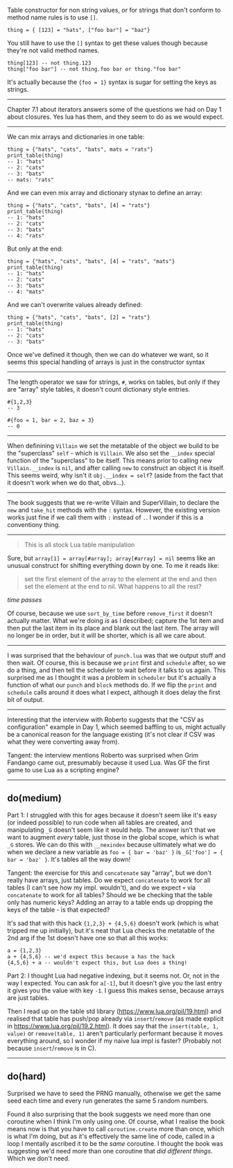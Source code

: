 Table constructor for non string values, or for strings that don't conform to
method name rules is to use `[]`.

    thing = { [123] = "hats", ["foo bar"] = "baz"}

You still have to use the `[]` syntax to get these values though because
they're not valid method names.

    thing[123] -- not thing.123
    thing["foo bar"] -- not thing.foo bar or thing."foo bar"

It's actually because the `{foo = 1}` syntax is sugar for setting the keys as
strings.

---

Chapter 7.1 about iterators answers some of the questions we had on Day 1 about
closures.  Yes lua has them, and they seem to do as we would expect.

---

We can mix arrays and dictionaries in one table:

    thing = {"hats", "cats", "bats", mats = "rats"}
    print_table(thing)
    -- 1: "hats"
    -- 2: "cats"
    -- 3: "bats"
    -- mats: "rats"

And we can even mix array and dictionary stynax to define an array:

    thing = {"hats", "cats", "bats", [4] = "rats"}
    print_table(thing)
    -- 1: "hats"
    -- 2: "cats"
    -- 3: "bats"
    -- 4: "rats"

But only at the end:

    thing = {"hats", "cats", "bats", [4] = "rats", "mats"}
    print_table(thing)
    -- 1: "hats"
    -- 2: "cats"
    -- 3: "bats"
    -- 4: "mats"

And we can't overwrite values already defined:

    thing = {"hats", "cats", "bats", [2] = "rats"}
    print_table(thing)
    -- 1: "hats"
    -- 2: "cats"
    -- 3: "bats"

Once we've defined it though, then we can do whatever we want, so it seems this
special handling of arrays is just in the constructor syntax

---

The length operator we saw for strings, `#`, works on tables, but only if they
are "array" style tables, it doesn't count dictionary style entries.

    #{1,2,3}
    -- 3

    #{foo = 1, bar = 2, baz = 3}
    -- 0

---

When definining `Villain` we set the metatable of the object we build to be
the "superclass" `self` - which is `Villain`.  We also set the `__index` special
function of the "superclass" to be itself.  This means prior to calling new
`Villain.__index` is `nil`, and after calling `new` to construct an object it is
itself.  This seems weird, why isn't it `obj.__index = self`?  (aside from the
fact that it doesn't work when we do that, obvs...).

---

The book suggests that we re-write Villain and SuperVillain, to declare the
`new` and `take_hit` methods with the `:` syntax.  However, the existing version
works just fine if we call them with `:` instead of `.`.  I wonder if this is
a conventiony thing.

---

> This is all stock Lua table manipulation

Sure, but `array[1] = array[#array]; array[#array] = nil` seems like an unusual
construct for shifting everything down by one.  To me it reads like:

> set the first element of the array to the element at the end and then
> set the element at the end to nil.  What happens to all the rest?

_time passes_

Of course, because we use `sort_by_time` before `remove_first` it doesn't
actually matter.  What we're doing *is* as I described; capture the 1st item
and then put the last item in its place and blank out the last item.  The
array will no longer be in order, but it will be shorter, which is all we
care about.

---

I was surprised that the behaviour of `punch.lua` was that we output stuff
and then wait.  Of course, this is because we `print` first and `schedule`
after, so we do a thing, and then tell the scheduler to wait before it talks
to us again.  This surprised me as I thought it was a problem in `scheduler`
but it's actually a function of what our `punch` and `block` methods do. If
we flip the `print` and `schedule` calls around it does what I expect, although
it does delay the first bit of output.

---

Interesting that the interview with Roberto suggests that the "CSV as
configuration" example in Day 1, which seemed baffling to us, might actually
be a canonical reason for the language existing (it's not clear if CSV was
what they were converting away from).

Tangent: the interview mentions Roberto was surprised when Grim Fandango came
out, presumably because it used Lua.  Was GF the first game to use Lua as a
scripting engine?

---

## do(medium)

Part 1: I struggled with this for ages because it doesn't seem like it's easy
(or indeed possible) to run code when all tables are created, and manipulating
`_G` doesn't seem like it would help.  The answer isn't that we want to augment
*every* table, just those in the global scope, which is what `_G` stores.  We
can do this with `__nexindex` because ultimately what we do when we declare a
new variable as `foo = { bar = 'baz' }` is `_G['foo'] = { bar = 'baz' }`.  It's
tables all the way down!

Tangent: the exercise for this and `concatenate` say "array", but we don't
really have arrays, just tables.  Do we expect `concatenate` to work for all
tables (I can't see how my impl. wouldn't), and do we expect `+` via
`concatenate` to work for all tables?  Should we be checking that the table
only has numeric keys?  Adding an array to a table ends up dropping the keys of
the table - is that expected?

It's sad that with this hack `{1,2,3} + {4,5,6}` doesn't work (which is what
tripped me up initially), but it's neat that Lua checks the metatable of the 2nd
arg if the 1st doesn't have one so that all this works:

    a = {1,2,3}
    a + {4,5,6} -- we'd expect this because a has the hack
    {4,5,6} + a -- wouldn't expect this, but Lua does a thing!


Part 2: I thought Lua had negative indexing, but it seems not.  Or, not in the
way I expected.  You can ask for `a[-1]`, but it doesn't give you the last entry
it gives you the value with key `-1`.  I guess this makes sense, because arrays
are just tables.

Then I read up on the table std library (https://www.lua.org/pil/19.html) and
realised that table has push/pop already via `insert`/`remove` (as made explicit in
https://www.lua.org/pil/19.2.html).  It does say that the `insert(table, 1,
value)` or `remove(table, 1)` aren't particularly performant because it moves
everything around, so I wonder if my naive lua impl is faster?  (Probably not
because `insert`/`remove` is in C).

---

## do(hard)

Surprised we have to seed the PRNG manually, otherwise we get the same seed
each time and every run generates the same 5 random numbers.

Found it also surprising that the book suggests we need more than one coroutine
when I think I'm only using one.  Of course, what I realise the book means now
is that you have to call `coroutine.create` more than once, which is what I'm
doing, but as it's effectively the same line of code, called in a loop I
mentally ascribed it to be the _same_ coroutine.  I thought the book was
suggesting we'd need more than one coroutine that _did different things_.
Which we don't need.
